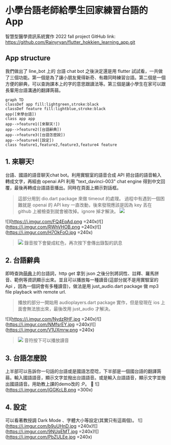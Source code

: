 # 小學台語老師給學生回家練習台語的App
智慧型醫學資訊系統實作 2022 fall project
GitHub link: https://github.com/Rainyryan/flutter_hokkien_learning_app.git

## App structure
我們做出了 line_bot 上的 台語 chat bot 之後決定還是用 flutter 試試看，一共做了三個功能。第一個是為了讓小朋友覺得新奇、有趣同時練習台語。第二個是一個方便的辭典，可以查詢課本上的字的意思跟讀法等。第三個是讓小學生在家可以跟長輩用台語溝通的翻譯蒟蒻。

```mermaid
graph TD
classDef app fill:lightgreen,stroke:black
classDef feature fill:lightblue,stroke:black
app([來學台語])
class app app
app-->feature1([來聊天!])
app-->feature2([台語辭典])
app-->feature3([台語怎麼說])
app-->feature4([設定])
class feature1,feature2,feature3,feature4 feature
```
## 1. 來聊天!
台語、國語的語音聊天chat bot。利用實驗室的語音合成 API 把台語的語音輸入轉成文字，再經由 openai  API 利用 "text_davinci-003" chat engine 得到中文回覆，最後再轉成台語語音播出。同時在頁面上顯示對話框。
>這部分用到 dio.dart package 來做 timeout 的處理。
>過程中有遇到一個困難就是 openai 的 API key 一直改動，後來發現應該是因為 key 丟在 github 上被檢查到就會被改掉。ignore 掉才解決。
>![](https://i.imgur.com/XwzNBqI.png)

![](https://i.imgur.com/FQ4EpAd.png =240x)![](https://i.imgur.com/RWhVHOB.png =240x)![](https://i.imgur.com/H7OkFoO.jpg =240x)
>![](https://i.imgur.com/1ghf71z.png) 錄音按下會變成紅色，再次按下會傳出錄製的訊息

 

## 2. 台語辭典
即時查詢[萌典](https://www.moedict.tw/%E8%90%8C)上的台語詞，http get 拿到 json 之後分別將詞性、註釋、羅馬拼音、範例等資訊顯示出來。並且可以播放每一種讀音(這部分就不是用實驗室的 Api ，因為一個詞會有多種讀音)，做法是用 just_audio.dart package 做 mp3 file playback with remote url. 
>播放的部分一開始用 audioplayers.dart package 實作，但是發現在 ios 上面會無法放出來，最後改用 just_audio 才解決。

![](https://i.imgur.com/NydzRHF.jpg =240x)![](https://i.imgur.com/NMfsrEY.jpg =240x)![](https://i.imgur.com/V1UXmrw.png =240x)
>![](https://i.imgur.com/5KorD1G.png) 音符按下可以播放讀音


## 3. 台語怎麼說
上半部可以告訴你一句話的台語或是國語怎麼唸，下半部是一個國台語的翻譯蒟蒻。輸入國語語音，顯示文字並撥出台語語音。或是輸入台語語音，顯示文字並撥出國語語音。用助教上課的demo改的 :P。 :cut_of_meat: 
![](https://i.imgur.com/jGGKcLB.png =300x)


## 4. 設定
可以看著教授調 Dark Mode 、字體大小等設定(其實只有這兩個)。
![](https://i.imgur.com/b9uUHnD.jpg =240x)![](https://i.imgur.com/9NUqEMT.jpg =240x)![](https://i.imgur.com/PbZULEe.jpg =240x)
